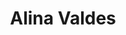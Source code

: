 ---
layout: default
tag: FL
title: Alina Valdes
image: http://4.bp.blogspot.com/-hleN9kMFf0c/VSM2wZkKdNI/AAAAAAAAn9U/ROnEA7PeNUw/s1600/11000581_867405046664919_2414129588042092721_n.jpg
district: 25
party: Democrat
seat: House
website: http://alinavaldesforcongress.com/
donate: https://secure.actblue.com/contribute/page/sdalinavaldes
---